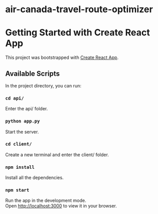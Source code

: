 # air-canada-travel-route-optimizer

# Getting Started with Create React App

This project was bootstrapped with [Create React App](https://github.com/facebook/create-react-app).

## Available Scripts

In the project directory, you can run:

### `cd api/`

Enter the api/ folder.

### `python app.py`

Start the server.

### `cd client/`

Create a new terminal and enter the client/ folder.

### `npm install`

Install all the dependencies.

### `npm start`

Run the app in the development mode.\
Open [http://localhost:3000](http://localhost:3000) to view it in your browser.

